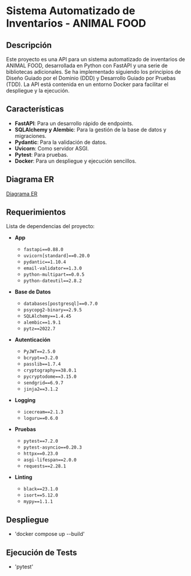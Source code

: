 
# Sistema Automatizado de Inventarios - ANIMAL FOOD

## Descripción

Este proyecto es una API para un sistema automatizado de inventarios de ANIMAL FOOD, desarrollada en Python con FastAPI y una serie de bibliotecas adicionales. Se ha implementado siguiendo los principios de Diseño Guiado por el Dominio (DDD) y Desarrollo Guiado por Pruebas (TDD). La API está contenida en un entorno Docker para facilitar el despliegue y la ejecución.

## Características

- **FastAPI**: Para un desarrollo rápido de endpoints.
- **SQLAlchemy y Alembic**: Para la gestión de la base de datos y migraciones.
- **Pydantic**: Para la validación de datos.
- **Uvicorn**: Como servidor ASGI.
- **Pytest**: Para pruebas.
- **Docker**: Para un despliegue y ejecución sencillos.

## Diagrama ER

[Diagrama ER](https://lucid.app/lucidchart/62490fd5-a7ff-4a58-8568-a6a9ec86031d/edit?viewport_loc=-1503%2C-461%2C4869%2C2472%2C0_0&invitationId=inv_7807fb55-47a8-4584-a66d-935f7be2bb25)


## Requerimientos

Lista de dependencias del proyecto:

- **App**
  - `fastapi==0.88.0`
  - `uvicorn[standard]==0.20.0`
  - `pydantic==1.10.4`
  - `email-validator==1.3.0`
  - `python-multipart==0.0.5`
  - `python-dateutil==2.8.2`

- **Base de Datos**
  - `databases[postgresql]==0.7.0`
  - `psycopg2-binary==2.9.5`
  - `SQLAlchemy==1.4.45`
  - `alembic==1.9.1`
  - `pytz==2022.7`

- **Autenticación**
  - `PyJWT==2.5.0`
  - `bcrypt==3.2.0`
  - `passlib==1.7.4`
  - `cryptography==38.0.1`
  - `pycryptodome==3.15.0`
  - `sendgrid==6.9.7`
  - `jinja2==3.1.2`

- **Logging**
  - `icecream==2.1.3`
  - `loguru==0.6.0`

- **Pruebas**
  - `pytest==7.2.0`
  - `pytest-asyncio==0.20.3`
  - `httpx==0.23.0`
  - `asgi-lifespan==2.0.0`
  - `requests==2.28.1`

- **Linting**
  - `black==23.1.0`
  - `isort==5.12.0`
  - `mypy==1.1.1`


## Despliegue

- 'docker compose up --build'

## Ejecución de Tests

- 'pytest'



